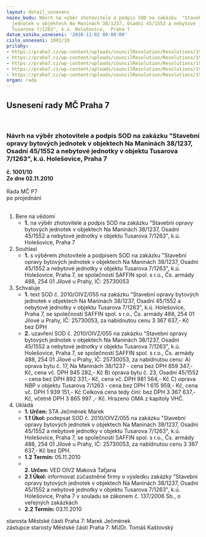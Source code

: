 ```yaml
---
layout: detail_usneseni
nazev_bodu: Návrh na výběr zhotovitele a podpis SOD na zakázku  "Stavební opravy bytových
  jednotek v objektech Na Maninách 38/1237, Osadní 45/1552 a nebytové jednotky v objektu
  Tusarova 7/1263", k.ú. Holešovice,  Praha 7
datum_vzniku_usneseni: '2010-11-02 00:00:00'
cislo_usneseni: 1001/10
prilohy:
- https://praha7.cz/wp-content/uploads/councilResolution/Resolutions/19911/58-10-sod_-_op.doc
- https://praha7.cz/wp-content/uploads/councilResolution/Resolutions/19911/58-10-harmonogram_na_manin%c3%a1ch.xlsx
- https://praha7.cz/wp-content/uploads/councilResolution/Resolutions/19911/58-10-harmonogram_osadn%c3%ad.xlsx
- https://praha7.cz/wp-content/uploads/councilResolution/Resolutions/19911/58-10-harmonogram_tusarova.xlsx
- https://praha7.cz/wp-content/uploads/councilResolution/Resolutions/19911/58-10-popt%c3%a1vka.doc
organ: rada
---
```

<div id="ucUsn_pList" class="usn">
	<span><h2>Usnesení rady MČ Praha 7 </h2>
<br></span><div class="standBody">
<span><h3>Návrh na výběr zhotovitele a podpis SOD na zakázku  "Stavební opravy bytových jednotek v objektech Na Maninách 38/1237, Osadní 45/1552 a nebytové jednotky v objektu Tusarova 7/1263", k.ú. Holešovice,  Praha 7</h3></span><div class="center">
		<strong>č. 1001/10</strong><br>
	</div>
<div class="center">
		<strong>Ze dne 02.11.2010</strong><br><br>
	</div>Rada MČ P7<br> po projednání<br><br><ol>
<li>Bere na vědomí<ul><li>
<strong>1.</strong> na výběr zhotovitele a podpis SOD na zakázku  "Stavební opravy bytových jednotek v objektech Na Maninách 38/1237, Osadní 45/1552 a nebytové jednotky v objektu Tusarova 7/1263", k.ú. Holešovice,  Praha 7</li></ul>
</li>
<li>Souhlasí<ul><li>
<strong>1.</strong> s výběrem zhotovitele a podpisem SOD na zakázku "Stavební opravy bytových jednotek v objektech Na Maninách 38/1237, Osadní 45/1552 a nebytové jednotky v objektu Tusarova 7/1263", k.ú. Holešovice,  Praha 7, se společností SAFFIN spol. s r.o., Čs. armády 488, 254 01 Jílové u Prahy, IČ: 25730053</li></ul>
</li>
<li>Schvaluje<ul>
<li>
<strong>1.</strong> text SOD č.  2010/OIVZ/055 na zakázku "Stavební opravy bytových jednotek v objektech Na Maninách 38/1237, Osadní 45/1552 a nebytové jednotky v objektu Tusarova 7/1263", k.ú. Holešovice, Praha 7, se společností SAFFIN spol. s r.o., Čs. armády 488, 254 01 Jílové u Prahy, IČ: 25730053, za nabídnutou cenu 3 367 637,- Kč  bez DPH </li>
<li>
<strong>2.</strong> uzavření SOD č.  2010/OIVZ/055 na zakázku  "Stavební opravy bytových jednotek v objektech  Na Maninách 38/1237,  Osadní 45/1552 a nebytové jednotky v objektu  Tusarova 7/1263", k.ú. Holešovice, Praha 7, se společností SAFFIN spol. s r.o., Čs. armády 488, 254 01 Jílové u Prahy, IČ: 25730053, za nabídnutou cenu: A) oprava bytu č. 17, Na Maninách 38/1237 -  cena bez DPH 859 347,- Kč,  cena vč. DPH 945 282,- Kč B) oprava bytu č. 23, Osadní 45/1552 -  cena bez DPH 892 331,- Kč,  cena vč.    DPH 981 564,- Kč C) oprava NBP v objektu Tusarova 7/1263 - cena bez DPH 1 615 959,- Kč,  cena  vč. DPH 1 939 151,- Kč Celková cena tedy činí:  bez DPH 3 367 637,- Kč,  včetně DPH 3 865 997 ,- Kč. Hrazeno OMA z kapitoly VHČ. </li>
</ul>
</li>
<li>Ukládá<ul>
<li>
<strong>1. Určen: </strong>STA Ječmének Marek</li>
<li>
<strong>1.1 Úkol: </strong>podepsat SOD č.  2010/OIVZ/055 na zakázku "Stavební opravy bytových jednotek v objektech Na Maninách 38/1237, Osadní 45/1552 a nebytové jednotky v objektu Tusarova 7/1263", k.ú. Holešovice, Praha 7, se společností SAFFIN spol. s r.o., Čs. armády 488, 254 01 Jílové u Prahy, IČ: 25730053, za nabídnutou cenu 3 367 637,- Kč bez DPH.</li>
<li>
<strong>1.2 Termín: </strong>05.11.2010</li>
<li>
<strong><br>2. Určen: </strong>VED OIVZ Maková Taťjana</li>
<li>
<strong>2.1 Úkol: </strong>informovat zúčastněné firmy o výsledku zakázky "Stavební opravy bytových jednotek v objektech Na Maninách 38/1237, Osadní 45/1552 a nebytové jednotky v objektu Tusarova 7/1263", k.ú. Holešovice, Praha 7 v souladu se zákonem č. 137/2006 Sb., o veřejných zakázkách</li>
<li>
<strong>2.2 Termín: </strong>03.11.2010</li>
</ul>
</li>
</ol>starosta Městské části Praha 7: Marek Ječmének<br>zástupce starosty Městské části Praha 7: MUDr. Tomáš Kaštovský 
</div>
</div>